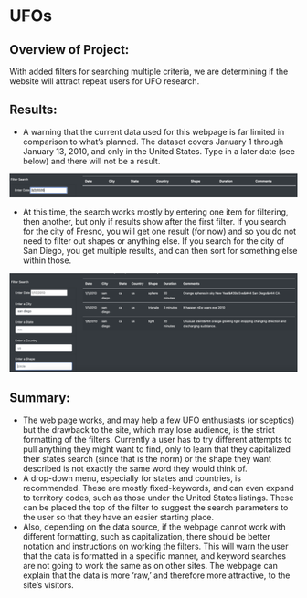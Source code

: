 # UFOs

## Overview of Project: 
With added filters for searching multiple criteria, we are determining if the website will attract repeat users for UFO research.

## Results:

- A warning that the current data used for this webpage is far limited in comparison to what’s planned. The dataset covers January 1 through January 13, 2010, and only in the United States. Type in a later date (see below) and there will not be a result. 

![This is an image](https://github.com/JaimeStarling/UFOs/blob/main/Date%20Search.png)

- At this time, the search works mostly by entering one item for filtering, then another, but only if results show after the first filter. If you search for the city of Fresno, you will get one result (for now) and so you do not need to filter out shapes or anything else. If you search for the city of San Diego, you get multiple results, and can then sort for something else within those.

![This is an image](https://github.com/JaimeStarling/UFOs/blob/main/san%20diego%20results.png)

## Summary: 

- The web page works, and may help a few UFO enthusiasts (or sceptics) but the drawback to the site, which may lose audience, is the strict formatting of the filters. Currently a user has to try different attempts to pull anything they might want to find, only to learn that they capitalized their states search (since that is the norm) or the shape they want described is not exactly the same word they would think of.
- A drop-down menu, especially for states and countries, is recommended. These are mostly fixed-keywords, and can even expand to territory codes, such as those under the United States listings. These can be placed the top of the filter to suggest the search parameters to the user so that they have an easier starting place.
- Also, depending on the data source, if the webpage cannot work with different formatting, such as capitalization, there should be better notation and instructions on working the filters. This will warn the user that the data is formatted in a specific manner, and keyword searches are not going to work the same as on other sites. The webpage can explain that the data is more ‘raw,’ and therefore more attractive, to the site’s visitors.
